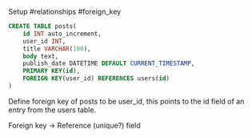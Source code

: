 Setup
#relationships #foreign_key
```SQL
CREATE TABLE posts(
	id INT auto_increment,
	user_id INT,
	title VARCHAR(100),
	body text,
	publish_date DATETIME DEFAULT CURRENT_TIMESTAMP,
	PRIMARY KEY(id),
	FOREIGN KEY(user_id) REFERENCES users(id)
)
```

Define foreign key of posts to be user_id,
this points to the id field of an entry from the users table.

Foreign key -> Reference (unique?) field
